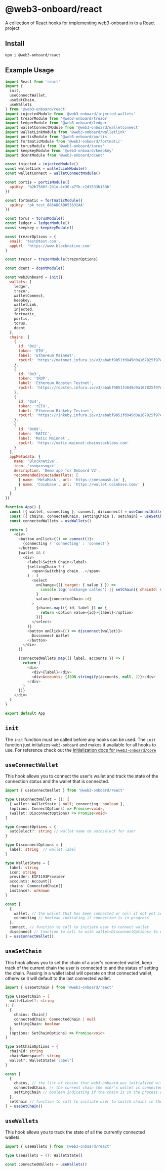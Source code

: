 # @web3-onboard/react

A collection of React hooks for implementing web3-onboard in to a React project

## Install

`npm i @web3-onboard/react`

## Example Usage

```javascript
import React from 'react'
import {
  init,
  useConnectWallet,
  useSetChain,
  useWallets
} from '@web3-onboard/react'
import injectedModule from '@web3-onboard/injected-wallets'
import trezorModule from '@web3-onboard/trezor'
import ledgerModule from '@web3-onboard/ledger'
import walletConnectModule from '@web3-onboard/walletconnect'
import walletLinkModule from '@web3-onboard/walletlink'
import portisModule from '@web3-onboard/portis'
import fortmaticModule from '@web3-onboard/fortmatic'
import torusModule from '@web3-onboard/torus'
import keepkeyModule from '@web3-onboard/keepkey'
import dcentModule from '@web3-onboard/dcent'

const injected = injectedModule()
const walletLink = walletLinkModule()
const walletConnect = walletConnectModule()

const portis = portisModule({
  apiKey: 'b2b7586f-2b1e-4c30-a7fb-c2d1533b153b'
})

const fortmatic = fortmaticModule({
  apiKey: 'pk_test_886ADCAB855632AA'
})

const torus = torusModule()
const ledger = ledgerModule()
const keepkey = keepkeyModule()

const trezorOptions = {
  email: 'test@test.com',
  appUrl: 'https://www.blocknative.com'
}

const trezor = trezorModule(trezorOptions)

const dcent = dcentModule()

const web3Onboard = init({
  wallets: [
    ledger,
    trezor,
    walletConnect,
    keepkey,
    walletLink,
    injected,
    fortmatic,
    portis,
    torus,
    dcent
  ],
  chains: [
    {
      id: '0x1',
      token: 'ETH',
      label: 'Ethereum Mainnet',
      rpcUrl: 'https://mainnet.infura.io/v3/ababf9851fd845d0a167825f97eeb12b'
    },
    {
      id: '0x3',
      token: 'tROP',
      label: 'Ethereum Ropsten Testnet',
      rpcUrl: 'https://ropsten.infura.io/v3/ababf9851fd845d0a167825f97eeb12b'
    },
    {
      id: '0x4',
      token: 'rETH',
      label: 'Ethereum Rinkeby Testnet',
      rpcUrl: 'https://rinkeby.infura.io/v3/ababf9851fd845d0a167825f97eeb12b'
    },
    {
      id: '0x89',
      token: 'MATIC',
      label: 'Matic Mainnet',
      rpcUrl: 'https://matic-mainnet.chainstacklabs.com'
    }
  ],
  appMetadata: {
    name: 'Blocknative',
    icon: '<svg><svg/>',
    description: 'Demo app for Onboard V2',
    recommendedInjectedWallets: [
      { name: 'MetaMask', url: 'https://metamask.io' },
      { name: 'Coinbase', url: 'https://wallet.coinbase.com/' }
    ]
  }
})

function App() {
  const [{ wallet, connecting }, connect, disconnect] = useConnectWallet()
  const [{ chains, connectedChain, settingChain }, setChain] = useSetChain()
  const connectedWallets = useWallets()

  return (
    <div>
      <button onClick={() => connect()}>
        {connecting ? 'connecting' : 'connect'}
      </button>
      {wallet && (
        <div>
          <label>Switch Chain</label>
          {settingChain ? (
            <span>Switching chain...</span>
          ) : (
            <select
              onChange={({ target: { value } }) =>
                console.log('onChange called') || setChain({ chainId: value })
              }
              value={connectedChain.id}
            >
              {chains.map(({ id, label }) => {
                return <option value={id}>{label}</option>
              })}
            </select>
          )}
          <button onClick={() => disconnect(wallet)}>
            Disconnect Wallet
          </button>
        </div>
      )}

      {connectedWallets.map(({ label, accounts }) => {
        return (
          <div>
            <div>{label}</div>
            <div>Accounts: {JSON.stringify(accounts, null, 2)}</div>
          </div>
        )
      })}
    </div>
  )
}

export default App
```

## `init`

The `init` function must be called before any hooks can be used. The `init` function just initializes `web3-onboard` and makes it available for all hooks to use. For reference check out the [initialization docs for `@web3-onboard/core`](../core/README.md#initialization)

## `useConnectWallet`

This hook allows you to connect the user's wallet and track the state of the connection status and the wallet that is connected.

```typescript
import { useConnectWallet } from '@web3-onboard/react'

type UseConnectWallet = (): [
  { wallet: WalletState | null; connecting: boolean },
  (options: ConnectOptions) => Promise<void>,
  (wallet: DisconnectOptions) => Promise<void>
]

type ConnectOptions = {
  autoSelect?: string // wallet name to autoselect for user
}

type DisconnectOptions = {
  label: string  // wallet label
}

type WalletState = {
  label: string
  icon: string
  provider: EIP1193Provider
  accounts: Account[]
  chains: ConnectedChain[]
  instance?: unknown
}

const [
  {
    wallet, // the wallet that has been connected or null if not yet connected
    connecting // boolean indicating if connection is in progress
  },
  connect, // function to call to initiate user to connect wallet
  disconnect // function to call to with wallet<DisconnectOptions> to disconnect wallet
] = useConnectWallet()
```

## `useSetChain`

This hook allows you to set the chain of a user's connected wallet, keep track of the current chain the user is connected to and the status of setting the chain. Passing in a wallet label will operate on that connected wallet, otherwise it will default to the last connected wallet.

```typescript
import { useSetChain } from '@web3-onboard/react'

type UseSetChain = (
  walletLabel?: string
): [
  {
    chains: Chain[]
    connectedChain: ConnectedChain | null
    settingChain: boolean
  },
  (options: SetChainOptions) => Promise<void>
]

type SetChainOptions = {
  chainId: string
  chainNamespace?: string
  wallet?: WalletState['label']
}

const [
  {
    chains, // the list of chains that web3-onboard was initialized with
    connectedChain, // the current chain the user's wallet is connected to
    settingChain // boolean indicating if the chain is in the process of being set
  },
  setChain // function to call to initiate user to switch chains in their wallet
] = useSetChain()
```

## `useWallets`

This hook allows you to track the state of all the currently connected wallets.

```typescript
import { useWallets } from '@web3-onboard/react'

type UseWallets = (): WalletState[]

const connectedWallets = useWallets()
```
